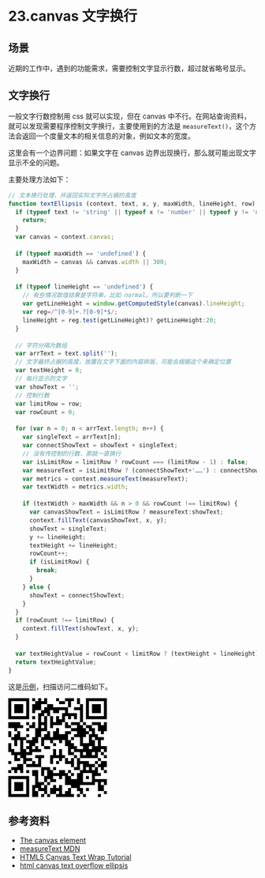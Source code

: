 # 23.canvas 文字换行
## <a name="situation"></a> 场景
近期的工作中，遇到的功能需求，需要控制文字显示行数，超过就省略号显示。

## 文字换行
一般文字行数控制用 css 就可以实现，但在 canvas 中不行。在网站查询资料，就可以发现需要程序控制文字换行，主要使用到的方法是 `measureText()`，这个方法会返回一个度量文本的相关信息的对象，例如文本的宽度。

这里会有一个边界问题：如果文字在 canvas 边界出现换行，那么就可能出现文字显示不全的问题。

主要处理方法如下：
```javascript
// 文本换行处理，并返回实际文字所占据的高度
function textEllipsis (context, text, x, y, maxWidth, lineHeight, row) {
  if (typeof text != 'string' || typeof x != 'number' || typeof y != 'number') {
    return;
  }
  var canvas = context.canvas;

  if (typeof maxWidth == 'undefined') {
    maxWidth = canvas && canvas.width || 300;
  }

  if (typeof lineHeight == 'undefined') {
    // 有些情况取值结果是字符串，比如 normal。所以要判断一下
    var getLineHeight = window.getComputedStyle(canvas).lineHeight;
    var reg=/^[0-9]+.?[0-9]*$/;
    lineHeight = reg.test(getLineHeight)? getLineHeight:20;
  }

  // 字符分隔为数组
  var arrText = text.split('');
  // 文字最终占据的高度，放置在文字下面的内容排版，可能会根据这个来确定位置
  var textHeight = 0;
  // 每行显示的文字
  var showText = '';
  // 控制行数
  var limitRow = row;
  var rowCount = 0;

  for (var n = 0; n < arrText.length; n++) {
    var singleText = arrText[n];
    var connectShowText = showText + singleText;
    // 没有传控制的行数，那就一直换行
    var isLimitRow = limitRow ? rowCount === (limitRow - 1) : false;
    var measureText = isLimitRow ? (connectShowText+'……') : connectShowText;
    var metrics = context.measureText(measureText);
    var textWidth = metrics.width;

    if (textWidth > maxWidth && n > 0 && rowCount !== limitRow) {
      var canvasShowText = isLimitRow ? measureText:showText;
      context.fillText(canvasShowText, x, y);
      showText = singleText;
      y += lineHeight;
      textHeight += lineHeight;
      rowCount++;
      if (isLimitRow) {
        break;
      }
    } else {
      showText = connectShowText;
    }
  }
  if (rowCount !== limitRow) {
    context.fillText(showText, x, y);
  }

  var textHeightValue = rowCount < limitRow ? (textHeight + lineHeight): textHeight;
  return textHeightValue;
}
```
这是[示例][url-example-canvas-text]，扫描访问二维码如下。

![19-canvas-canvas-text][url-local-canvas-text]

## 参考资料
- [The canvas element][url-spec-canvas]
- [measureText MDN][url-mdn-measureText]
- [HTML5 Canvas Text Wrap Tutorial][url-website]
- [html canvas text overflow ellipsis][url-stackoverflow1]

[url-repository-images]:https://xxholic.github.io/segment/images

[url-spec-canvas]:https://html.spec.whatwg.org/multipage/canvas.html#the-canvas-element
[url-mdn-measureText]:https://developer.mozilla.org/en-US/docs/Web/API/CanvasRenderingContext2D/measureText


[url-example-canvas-text]:https://xxholic.github.io/lab/lab-js/segment-23/23.canvas-text.html



[url-stackoverflow1]:https://stackoverflow.com/questions/10508988/html-canvas-text-overflow-ellipsis
[url-website]:https://www.html5canvastutorials.com/tutorials/html5-canvas-wrap-text-tutorial/

[url-local-canvas-text]:../images/23/qrcode-canvas-text.png